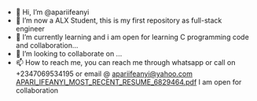 - 👋 Hi, I’m @apariifeanyi
- 👀 I’m now a ALX Student, this is my first repository as full-stack engineer
- 🌱 I’m currently learning  and i am open for learning C programming code and collaboration...
- 💞️ I’m looking to collaborate on ...
- 📫 How to reach me, you can reach me through whatsapp or call on  +2347069534195 or email @ apariifeanyi@yahoo.com [APARI_IFEANYI_MOST_RECENT_RESUME_6829464.pdf](https://github.com/apariifeanyi/apariifeanyi/files/10085873/APARI_IFEANYI_MOST_RECENT_RESUME_6829464.pdf)
I am open for collaboration
